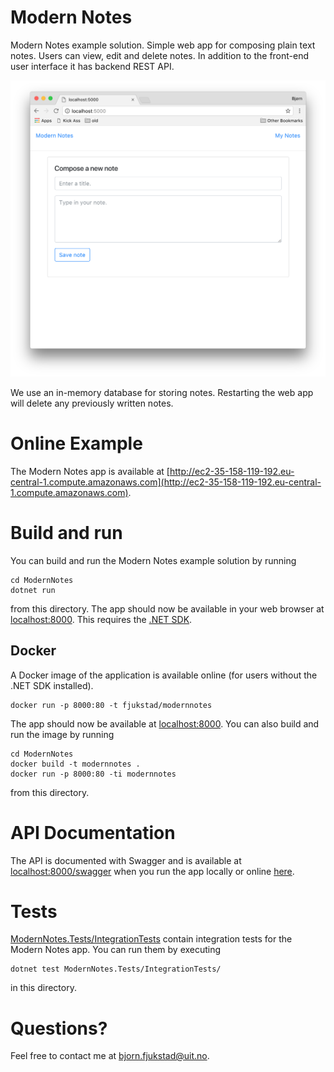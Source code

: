 # Modern Notes
Modern Notes example solution. Simple web app for composing plain text notes.
Users can view, edit and delete notes. In addition to the front-end user
interface it has backend REST API. 

![screenshot](modernnotes.png)

We use an in-memory database for storing notes. Restarting the web app will
delete any previously written notes.

# Online Example
The Modern Notes app is available at
[http://ec2-35-158-119-192.eu-central-1.compute.amazonaws.com](http://ec2-35-158-119-192.eu-central-1.compute.amazonaws.com).

# Build and run  
You can build and run the Modern Notes example solution by running
```
cd ModernNotes
dotnet run
``` 
from this directory. The app should now be available in your web browser at
[localhost:8000](http://localhost:8000). This requires the [.NET
SDK](https://www.microsoft.com/net/download).

## Docker
A Docker image of the application is available online (for users without the .NET SDK installed). 

```
docker run -p 8000:80 -t fjukstad/modernnotes
```

The app should now be available at [localhost:8000](http://localhost:8000).
You can also build and run the image by running

```
cd ModernNotes
docker build -t modernnotes .
docker run -p 8000:80 -ti modernnotes
```

from this directory.  

# API Documentation
The API is documented with Swagger and is available at
[localhost:8000/swagger](http://localhost:8000/swagger) when you run the app
locally or online
[here](http://ec2-35-158-119-192.eu-central-1.compute.amazonaws.com/swagger).

# Tests 
[ModernNotes.Tests/IntegrationTests](ModernNotes.Tests/IntegrationTests)
contain integration tests for the Modern Notes app. You can run them by
executing

```
dotnet test ModernNotes.Tests/IntegrationTests/
```

in this directory. 

# Questions?
Feel free to contact me at
[bjorn.fjukstad@uit.no](mailto:bjorn.fjukstad@uit.no).